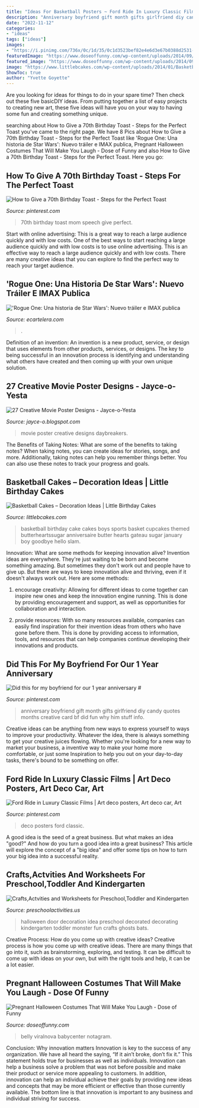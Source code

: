```yaml
---
title: "Ideas For Basketball Posters ~ Ford Ride In Luxury Classic Films"
description: "Anniversary boyfriend gift month gifts girlfriend diy candy quotes months creative card bf did fun why him stuff info"
date: "2022-11-12"
categories:
- "ideas"
tags: ["ideas"]
images:
- "https://i.pinimg.com/736x/0c/1d/35/0c1d3523bef82e4e6d3e67b0388d2531--car-posters-art-deco-posters.jpg"
featuredImage: "https://www.doseoffunny.com/wp-content/uploads/2014/09/pregnant-halloween-costumes-3.jpg"
featured_image: "https://www.doseoffunny.com/wp-content/uploads/2014/09/pregnant-halloween-costumes-3.jpg"
image: "https://www.littlebcakes.com/wp-content/uploads/2014/01/Basketball-Cakes-Pictures.jpg"
ShowToc: true
author: "Yvette Goyette"
---
```



Are you looking for ideas for things to do in your spare time? Then check out these five basicDIY ideas. From putting together a list of easy projects to creating new art, these five ideas will have you on your way to having some fun and creating something unique.

	

		
searching about How to Give a 70th Birthday Toast - Steps for the Perfect Toast you've came to the right page. We have 8 Pics about How to Give a 70th Birthday Toast - Steps for the Perfect Toast like &#039;Rogue One: Una historia de Star Wars&#039;: Nuevo tráiler e IMAX publica, Pregnant Halloween Costumes That Will Make You Laugh - Dose of Funny and also How to Give a 70th Birthday Toast - Steps for the Perfect Toast. Here you go:
		
    
## How To Give A 70th Birthday Toast - Steps For The Perfect Toast

<img loading=lazy src="https://i.pinimg.com/736x/5f/59/01/5f5901a393ae4b4ae078105c0ecba279.jpg" onerror="this.onerror=null;this.src='https://tse3.mm.bing.net/th?id=OIP.zZ6016HkFjVdpSn67yCqtwHaLG&amp;pid=15.1';" alt="How to Give a 70th Birthday Toast - Steps for the Perfect Toast">

_Source: pinterest.com_

>70th birthday toast mom speech give perfect. 

	

Start with online advertising: This is a great way to reach a large audience quickly and with low costs.
One of the best ways to start reaching a large audience quickly and with low costs is to use online advertising. This is an effective way to reach a large audience quickly and with low costs. There are many creative ideas that you can explore to find the perfect way to reach your target audience.

    
## &#039;Rogue One: Una Historia De Star Wars&#039;: Nuevo Tráiler E IMAX Publica

<img loading=lazy src="https://www.ecartelera.com/images/sets/13100/13100.jpg" onerror="this.onerror=null;this.src='https://tse2.mm.bing.net/th?id=OIP.ClDX-o9EurDK8FXsBkOncwHaK0&amp;pid=15.1';" alt="&#039;Rogue One: Una historia de Star Wars&#039;: Nuevo tráiler e IMAX publica">

_Source: ecartelera.com_

>. 

	

Definition of an invention:
An invention is a new product, service, or design that uses elements from other products, services, or designs. The key to being successful in an innovation process is identifying and understanding what others have created and then coming up with your own unique solution.

    
## 27 Creative Movie Poster Designs - Jayce-o-Yesta

<img loading=lazy src="http://4.bp.blogspot.com/-VyliUohnIqk/TnRjPcfpWMI/AAAAAAAACpI/9NcUaBYWW5U/s1600/daybreakers.jpg" onerror="this.onerror=null;this.src='https://tse2.mm.bing.net/th?id=OIP.u1YkF6m8WojGxbyXRUB65gHaK9&amp;pid=15.1';" alt="27 Creative Movie Poster Designs - Jayce-o-Yesta">

_Source: jayce-o.blogspot.com_

>movie poster creative designs daybreakers. 

	

The Benefits of Taking Notes: What are some of the benefits to taking notes?
When taking notes, you can create ideas for stories, songs, and more. Additionally, taking notes can help you remember things better. You can also use these notes to track your progress and goals.

    
## Basketball Cakes – Decoration Ideas | Little Birthday Cakes

<img loading=lazy src="https://www.littlebcakes.com/wp-content/uploads/2014/01/Basketball-Cakes-Pictures.jpg" onerror="this.onerror=null;this.src='https://tse1.mm.bing.net/th?id=OIP.dMlOi_CHHogNj1eXQZYniwHaKB&amp;pid=15.1';" alt="Basketball Cakes – Decoration Ideas | Little Birthday Cakes">

_Source: littlebcakes.com_

>basketball birthday cake cakes boys sports basket cupcakes themed butterheartssugar anniversaire butter hearts gateau sugar january boy goodbye hello slam. 

	

Innovation: What are some methods for keeping innovation alive?
Invention ideas are everywhere. They're just waiting to be born and become something amazing. But sometimes they don't work out and people have to give up. But there are ways to keep innovation alive and thriving, even if it doesn't always work out. Here are some methods:
1. encourage creativity: Allowing for different ideas to come together can inspire new ones and keep the innovation engine running. This is done by providing encouragement and support, as well as opportunities for collaboration and interaction.

2. provide resources: With so many resources available, companies can easily find inspiration for their invention ideas from others who have gone before them. This is done by providing access to information, tools, and resources that can help companies continue developing their innovations and products.


    
## Did This For My Boyfriend For Our 1 Year Anniversary #

<img loading=lazy src="https://i.pinimg.com/736x/e3/7a/c2/e37ac2e5d73710ef7e04520e21e1416d.jpg" onerror="this.onerror=null;this.src='https://tse1.mm.bing.net/th?id=OIP.iyM7KTki8sgj-o0yLw2ozwHaNJ&amp;pid=15.1';" alt="Did this for my boyfriend for our 1 year anniversary #">

_Source: pinterest.com_

>anniversary boyfriend gift month gifts girlfriend diy candy quotes months creative card bf did fun why him stuff info. 

	

Creative ideas can be anything from new ways to express yourself to ways to improve your productivity. Whatever the idea, there is always something to get your creative juices flowing. Whether you're looking for a new way to market your business, a inventive way to make your home more comfortable, or just some Inspiration to help you out on your day-to-day tasks, there's bound to be something on offer.

    
## Ford Ride In Luxury Classic Films | Art Deco Posters, Art Deco Car, Art

<img loading=lazy src="https://i.pinimg.com/736x/0c/1d/35/0c1d3523bef82e4e6d3e67b0388d2531--car-posters-art-deco-posters.jpg" onerror="this.onerror=null;this.src='https://tse3.mm.bing.net/th?id=OIP.yPjeqz9sxT-AO1QpAUCLtAC4FS&amp;pid=15.1';" alt="Ford Ride in Luxury Classic Films | Art deco posters, Art deco car, Art">

_Source: pinterest.com_

>deco posters ford classic. 

	

A good idea is the seed of a great business. But what makes an idea "good?" And how do you turn a good idea into a great business? This article will explore the concept of a "big idea" and offer some tips on how to turn your big idea into a successful reality.

    
## Crafts,Actvities And Worksheets For Preschool,Toddler And Kindergarten

<img loading=lazy src="http://www.preschoolactivities.us/wp-content/uploads/2015/10/halloween-door-decoration-idea-2.jpg" onerror="this.onerror=null;this.src='https://tse1.mm.bing.net/th?id=OIP.NQV2TytJRm9u7PgQjsokRQHaJ6&amp;pid=15.1';" alt="Crafts,Actvities and Worksheets for Preschool,Toddler and Kindergarten">

_Source: preschoolactivities.us_

>halloween door decoration idea preschool decorated decorating kindergarten toddler monster fun crafts ghosts bats. 

	

Creative Process: How do you come up with creative ideas?
Creative process is how you come up with creative ideas. There are many things that go into it, such as brainstorming, exploring, and testing. It can be difficult to come up with ideas on your own, but with the right tools and help, it can be a lot easier.

    
## Pregnant Halloween Costumes That Will Make You Laugh - Dose Of Funny

<img loading=lazy src="https://www.doseoffunny.com/wp-content/uploads/2014/09/pregnant-halloween-costumes-3.jpg" onerror="this.onerror=null;this.src='https://tse3.mm.bing.net/th?id=OIP.3z_nvNpBjQO7MEImlv45nQHaMY&amp;pid=15.1';" alt="Pregnant Halloween Costumes That Will Make You Laugh - Dose of Funny">

_Source: doseoffunny.com_

>belly viralnova babycenter notagram. 

	

Conclusion: Why innovation matters
Innovation is key to the success of any organization. We have all heard the saying, “If it ain’t broke, don’t fix it.” This statement holds true for businesses as well as individuals. Innovation can help a business solve a problem that was not before possible and make their product or service more appealing to customers. In addition, innovation can help an individual achieve their goals by providing new ideas and concepts that may be more efficient or effective than those currently available. The bottom line is that innovation is important to any business and individual striving for success.

